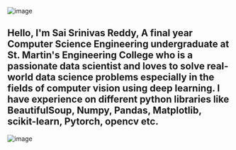 ![image](https://user-images.githubusercontent.com/43592400/82483268-c1f5d500-9af5-11ea-86ab-f6bef345d271.jpg)  
## Hello, I'm Sai Srinivas Reddy, A final year Computer Science Engineering undergraduate at St. Martin's Engineering College who is a passionate data scientist and loves to solve real-world data science problems especially in the fields of computer vision using deep learning. I have experience on different python libraries like BeautifulSoup, Numpy, Pandas, Matplotlib, scikit-learn, Pytorch, opencv etc. 
![image](https://github.com/musirikasrinivas/musirikasrinivas.github.io/blob/master/resume.jpg)
